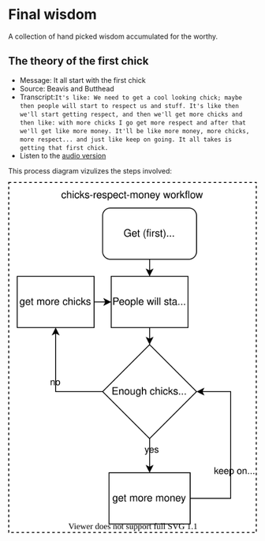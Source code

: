 # Final wisdom

A collection of hand picked wisdom accumulated for the worthy.

## The theory of the first chick

- Message: It all start with the first chick
- Source: Beavis and Butthead
- Transcript:```It's like: We need to get a cool looking chick; maybe then people will start to respect us and stuff. It's like then we'll start getting respect, and then we'll get more chicks and then like: with more chicks I go get more respect and after that we'll get like more money. It'll be like more money, more chicks, more respect... and just like keep on going. It all takes is getting that first chick.```
- Listen to the [audio version](_chicks-respect-money.mp3)

This process diagram vizulizes the steps involved:

![image](_chicks-respect-money.drawio.svg)
